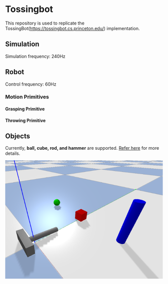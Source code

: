 # Tossingbot
This repository is used to replicate the TossingBot(https://tossingbot.cs.princeton.edu/) implementation.

## Simulation

Simulation frequency: 240Hz

## Robot

Control frequency: 60Hz

### Motion Primitives

#### Grasping Primitive

#### Throwing Primitive

## Objects

Currently, **ball, cube, rod, and hammer** are supported. [Refer here](tossingbot/envs/pybullet/utils/objects_utils.py) for more details.

![Objects](https://github.com/cc299792458/Tossingbot/blob/main/images/objects.png)
